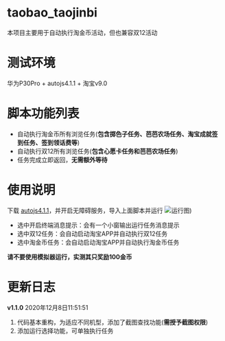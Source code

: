 # taobao_taojinbi
本项目主要用于自动执行淘金币活动，但也兼容双12活动


# 测试环境
华为P30Pro + autojs4.1.1 + 淘宝v9.0

# 脚本功能列表
 - 自动执行淘金币所有浏览任务(**包含掷色子任务、芭芭农场任务、淘宝成就签到任务、签到领话费等**)
 - 自动执行双12所有浏览任务(**包含心愿卡任务和芭芭农场任务**)
 - 任务完成立即返回，**无需额外等待**
 

# 使用说明
 下载 [autojs4.1.1](https://share.weiyun.com/owu3tBNr)，并开启无障碍服务，导入上面脚本并运行
![运行图)](https://img-blog.csdnimg.cn/20201208150156786.jpg)

 - 选中开启终端消息提示：会有一个小窗输出运行任务消息提示 
 - 选中双12任务：会自动启动淘宝APP并自动执行双12任务
 -  选中淘金币任务：会自动启动淘宝APP并自动执行淘金币任务
 
  **请不要使用模拟器运行，实测其只奖励100金币**
 

# 更新日志
**v1.1.0** 2020年12月8日11:51:51
1. 代码基本重构，为适应不同机型，添加了截图查找功能(**需授予截图权限**)
2. 添加运行选择功能，可单独执行任务
